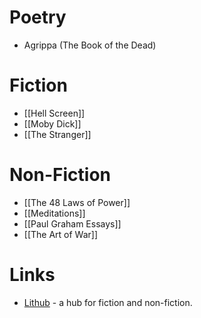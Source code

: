# Poetry
* Agrippa (The Book of the Dead)
# Fiction
* [[Hell Screen]]
* [[Moby Dick]]
* [[The Stranger]]

# Non-Fiction
* [[The 48 Laws of Power]]
* [[Meditations]]
* [[Paul Graham Essays]]
* [[The Art of War]]

# Links
* [Lithub](https://lithub.com) - a hub for fiction and non-fiction.
